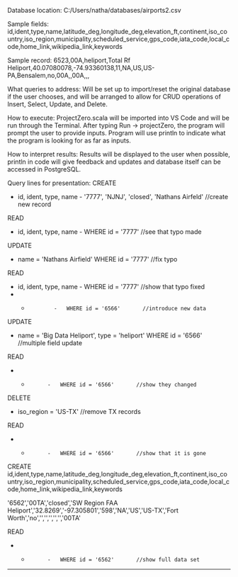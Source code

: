 Database location: C:/Users/natha/databases/airports2.csv

Sample fields: id,ident,type,name,latitude_deg,longitude_deg,elevation_ft,continent,iso_country,iso_region,municipality,scheduled_service,gps_code,iata_code,local_code,home_link,wikipedia_link,keywords

Sample record: 
6523,00A,heliport,Total Rf Heliport,40.07080078,-74.93360138,11,NA,US,US-PA,Bensalem,no,00A,,00A,,,

What queries to address: Will be set up to import/reset the original database if the user chooses, and will be arranged to allow for CRUD operations of Insert, Select, Update, and Delete.

How to execute: ProjectZero.scala will be imported into VS Code and will be run through the Terminal. After typing Run -> projectZero, the program will prompt the user to provide inputs.
Program will use println to indicate what the program is looking for as far as inputs.

How to interpret results: Results will be displayed to the user when possible, println in code will give feedback and updates and database itself can be accessed in PostgreSQL.



Query lines for presentation:
CREATE
* id, ident, type, name  		-  	'7777', 'NJNJ', 'closed', 'Nathans Airfeld'   //create new record

READ
* id, ident, type, name		-       WHERE id = '7777'		//see that typo made

UPDATE
* name = 'Nathans Airfield' WHERE id = '7777'				//fix typo

READ
* id, ident, type, name		-       WHERE id = '7777'		//show that typo fixed
* *				-	WHERE id = '6566'		//introduce new data

UPDATE
* name = 'Big Data Heliport', type = 'heliport' WHERE id = '6566'		//multiple field update

READ 
*	*			-	WHERE id = '6566'		//show they changed

DELETE
* iso_region = 'US-TX'							//remove TX records

READ
*	*			-	WHERE id = '6566'		//show that it is gone

CREATE
id,ident,type,name,latitude_deg,longitude_deg,elevation_ft,continent,iso_country,iso_region,municipality,scheduled_service,gps_code,iata_code,local_code,home_link,wikipedia_link,keywords

'6562','00TA','closed','SW Region FAA Heliport','32.8269','-97.305801','598','NA','US','US-TX','Fort Worth','no','','','','','','00TA'

READ
*	*			- 	WHERE id = '6562'		//show full data set
---------
